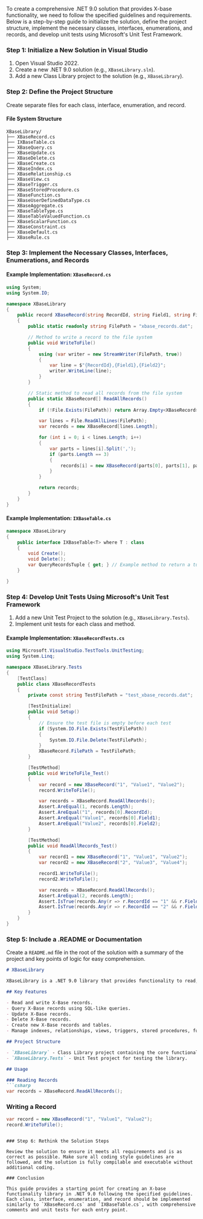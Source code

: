 ﻿To create a comprehensive .NET 9.0 solution that provides X-base functionality, we need to follow the specified guidelines and requirements. Below is a step-by-step guide to initialize the solution, define the project structure, implement the necessary classes, interfaces, enumerations, and records, and develop unit tests using Microsoft's Unit Test Framework.

### Step 1: Initialize a New Solution in Visual Studio

1. Open Visual Studio 2022.
2. Create a new .NET 9.0 solution (e.g., `XBaseLibrary.sln`).
3. Add a new Class Library project to the solution (e.g., `XBaseLibrary`).

### Step 2: Define the Project Structure

Create separate files for each class, interface, enumeration, and record.

#### File System Structure
```
XBaseLibrary/
├── XBaseRecord.cs
├── IXBaseTable.cs
├── XBaseQuery.cs
├── XBaseUpdate.cs
├── XBaseDelete.cs
├── XBaseCreate.cs
├── XBaseIndex.cs
├── XBaseRelationship.cs
├── XBaseView.cs
├── XBaseTrigger.cs
├── XBaseStoredProcedure.cs
├── XBaseFunction.cs
├── XBaseUserDefinedDataType.cs
├── XBaseAggregate.cs
├── XBaseTableType.cs
├── XBaseTableValuedFunction.cs
├── XBaseScalarFunction.cs
├── XBaseConstraint.cs
├── XBaseDefault.cs
├── XBaseRule.cs
```

### Step 3: Implement the Necessary Classes, Interfaces, Enumerations, and Records

#### Example Implementation: `XBaseRecord.cs`

```csharp
using System;
using System.IO;

namespace XBaseLibrary
{
    public record XBaseRecord(string RecordId, string Field1, string Field2)
    {
        public static readonly string FilePath = "xbase_records.dat";

        // Method to write a record to the file system
        public void WriteToFile()
        {
            using (var writer = new StreamWriter(FilePath, true))
            {
                var line = $"{RecordId},{Field1},{Field2}";
                writer.WriteLine(line);
            }
        }

        // Static method to read all records from the file system
        public static XBaseRecord[] ReadAllRecords()
        {
            if (!File.Exists(FilePath)) return Array.Empty<XBaseRecord>();

            var lines = File.ReadAllLines(FilePath);
            var records = new XBaseRecord[lines.Length];

            for (int i = 0; i < lines.Length; i++)
            {
                var parts = lines[i].Split(',');
                if (parts.Length == 3)
                {
                    records[i] = new XBaseRecord(parts[0], parts[1], parts[2]);
                }
            }

            return records;
        }
    }
}
```

#### Example Implementation: `IXBaseTable.cs`

```csharp
namespace XBaseLibrary
{
    public interface IXBaseTable<T> where T : class
    {
        void Create();
        void Delete();
        var QueryRecordsTuple { get; } // Example method to return a tuple
    }

}
```

### Step 4: Develop Unit Tests Using Microsoft's Unit Test Framework

1. Add a new Unit Test Project to the solution (e.g., `XBaseLibrary.Tests`).
2. Implement unit tests for each class and method.

#### Example Implementation: `XBaseRecordTests.cs`

```csharp
using Microsoft.VisualStudio.TestTools.UnitTesting;
using System.Linq;

namespace XBaseLibrary.Tests
{
    [TestClass]
    public class XBaseRecordTests
    {
        private const string TestFilePath = "test_xbase_records.dat";

        [TestInitialize]
        public void Setup()
        {
            // Ensure the test file is empty before each test
            if (System.IO.File.Exists(TestFilePath))
            {
                System.IO.File.Delete(TestFilePath);
            }
            XBaseRecord.FilePath = TestFilePath;
        }

        [TestMethod]
        public void WriteToFile_Test()
        {
            var record = new XBaseRecord("1", "Value1", "Value2");
            record.WriteToFile();

            var records = XBaseRecord.ReadAllRecords();
            Assert.AreEqual(1, records.Length);
            Assert.AreEqual("1", records[0].RecordId);
            Assert.AreEqual("Value1", records[0].Field1);
            Assert.AreEqual("Value2", records[0].Field2);
        }

        [TestMethod]
        public void ReadAllRecords_Test()
        {
            var record1 = new XBaseRecord("1", "Value1", "Value2");
            var record2 = new XBaseRecord("2", "Value3", "Value4");

            record1.WriteToFile();
            record2.WriteToFile();

            var records = XBaseRecord.ReadAllRecords();
            Assert.AreEqual(2, records.Length);
            Assert.IsTrue(records.Any(r => r.RecordId == "1" && r.Field1 == "Value1" && r.Field2 == "Value2"));
            Assert.IsTrue(records.Any(r => r.RecordId == "2" && r.Field1 == "Value3" && r.Field2 == "Value4"));
        }
    }
}
```

### Step 5: Include a .README or Documentation

Create a `README.md` file in the root of the solution with a summary of the project and key points of logic for easy comprehension.

```markdown
# XBaseLibrary

XBaseLibrary is a .NET 9.0 library that provides functionality to read, write, query, update, delete, create, and manage X-Base records on the file system.

## Key Features

- Read and write X-Base records.
- Query X-Base records using SQL-like queries.
- Update X-Base records.
- Delete X-Base records.
- Create new X-Base records and tables.
- Manage indexes, relationships, views, triggers, stored procedures, functions, user-defined data types, aggregates, table types, and constraints.

## Project Structure

- `XBaseLibrary` - Class Library project containing the core functionality.
- `XBaseLibrary.Tests` - Unit Test project for testing the library.

## Usage

### Reading Records
```csharp
var records = XBaseRecord.ReadAllRecords();
```

### Writing a Record
```csharp
var record = new XBaseRecord("1", "Value1", "Value2");
record.WriteToFile();
```
```

### Step 6: Rethink the Solution Steps

Review the solution to ensure it meets all requirements and is as correct as possible. Make sure all coding style guidelines are followed, and the solution is fully compilable and executable without additional coding.

### Conclusion

This guide provides a starting point for creating an X-base functionality library in .NET 9.0 following the specified guidelines. Each class, interface, enumeration, and record should be implemented similarly to `XBaseRecord.cs` and `IXBaseTable.cs`, with comprehensive comments and unit tests for each entry point.
